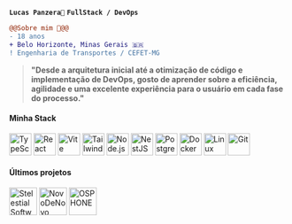 **`Lucas Panzera🦦`** **`FullStack / DevOps`**
```diff
@@Sobre mim 🦦@@
- 18 anos
+ Belo Horizonte, Minas Gerais 🇧🇷
! Engenharia de Transportes / CEFET-MG
```
> **"Desde a arquitetura inicial até a otimização de código e implementação de DevOps, gosto de aprender sobre a eficiência, agilidade e uma excelente experiência para o usuário em cada fase do processo."**

#### **Minha Stack**

<p>
  <img src="https://cdn.jsdelivr.net/gh/devicons/devicon/icons/typescript/typescript-original.svg" alt="TypeScript" width="40" height="40" />
  <img src="https://cdn.jsdelivr.net/gh/devicons/devicon/icons/react/react-original.svg" alt="React" width="40" height="40" />
  <img src="https://cdn.jsdelivr.net/gh/devicons/devicon/icons/vitejs/vitejs-original.svg" alt="Vite" width="40" height="40" />
  <img src="https://cdn.jsdelivr.net/gh/devicons/devicon/icons/tailwindcss/tailwindcss-original.svg" alt="Tailwind CSS" width="40" height="40" />
  <img src="https://cdn.jsdelivr.net/gh/devicons/devicon/icons/nodejs/nodejs-original.svg" alt="Node.js" width="40" height="40" />
  <img src="https://www.svgrepo.com/show/354113/nextjs-icon.svg" alt="NestJS" width="40" height="40" />
  <img src="https://cdn.jsdelivr.net/gh/devicons/devicon/icons/postgresql/postgresql-original.svg" alt="Postgres" width="40" height="40" />
  <img src="https://cdn.jsdelivr.net/gh/devicons/devicon/icons/docker/docker-original.svg" alt="Docker" width="40" height="40" />
  <img src="https://cdn.jsdelivr.net/gh/devicons/devicon/icons/linux/linux-original.svg" alt="Linux" width="40" height="40" />
  <img src="https://cdn.jsdelivr.net/gh/devicons/devicon/icons/git/git-original.svg" alt="Git" width="40" height="40" />
</p>

#### **Últimos projetos**

<a href="https://stelestial.app/"><img src="https://stelestial.app/_next/static/media/logo.aabf6480.svg" alt="Stelestial Software" width="50" height="50"></a>
<a href="https://novoden0v0.com.br"><img src="https://raw.githubusercontent.com/stelestial/novoden0v0/refs/heads/main/apps/web/public/icon.png" alt="NovoDeNovo" width="50" height="50"></a>
<a href="https://www.youtube.com/watch?v=FxNJWu2T4ow"><img src="https://raw.githubusercontent.com/lucaspanzera1/osphone/refs/heads/main/apps/web/public/logo.png" alt="OSPHONE" width="50" height="50"></a>
